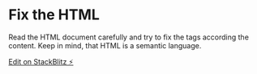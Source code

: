 # Fix the HTML

Read the HTML document carefully and try to fix the tags according the content. Keep in mind, that HTML is a semantic language.

[Edit on StackBlitz ⚡️](https://stackblitz.com/edit/vitejs-vite-3v8bvu)
